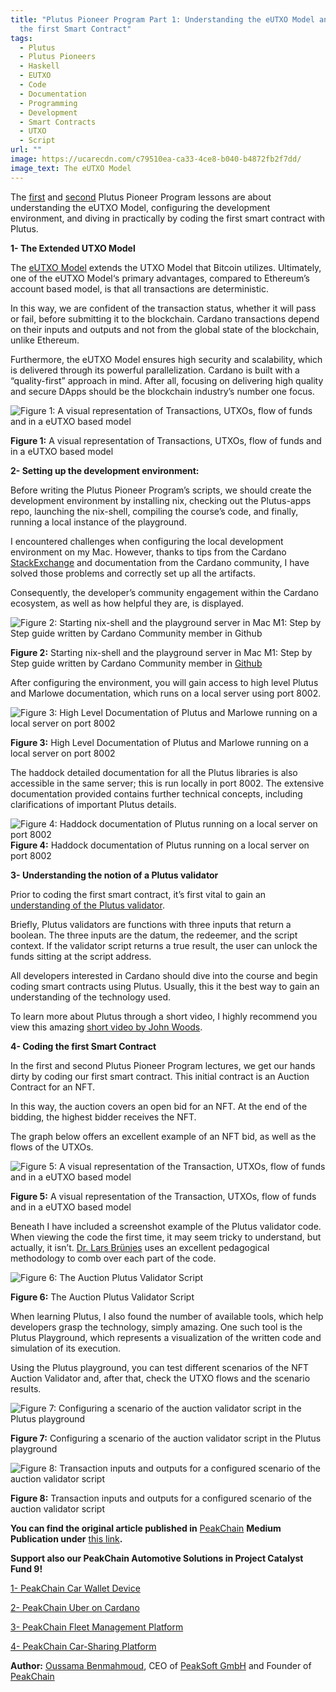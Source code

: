 ```yaml
---
title: "Plutus Pioneer Program Part 1: Understanding the eUTXO Model and Coding
  the first Smart Contract"
tags:
  - Plutus
  - Plutus Pioneers
  - Haskell
  - EUTXO
  - Code
  - Documentation
  - Programming
  - Development
  - Smart Contracts
  - UTXO
  - Script
url: ""
image: https://ucarecdn.com/c79510ea-ca33-4ce8-b040-b4872fb2f7dd/
image_text: The eUTXO Model
---
```


The [first](https://www.youtube.com/watch?v=X80uNXenWF4&list=PLNEK_Ejlx3x2nLM4fAck2JS6KhFQlXq2N) and [second](https://www.youtube.com/watch?v=BEr7lcCPjnA&list=PLNEK_Ejlx3x0mhPmOjPSHZPtTFpfJo3Nd) Plutus Pioneer Program lessons are about understanding the eUTXO Model, configuring the development environment, and diving in practically by coding the first smart contract with Plutus.

**1- The Extended UTXO Model**

The [eUTXO Model](https://iohk.io/en/research/library/papers/the-extended-utxo-model/) extends the UTXO Model that Bitcoin utilizes. Ultimately, one of the eUTXO Model‘s primary advantages, compared to Ethereum’s account based model, is that all transactions are deterministic.

In this way, we are confident of the transaction status, whether it will pass or fail, before submitting it to the blockchain. Cardano transactions depend on their inputs and outputs and not from the global state of the blockchain, unlike Ethereum.

Furthermore, the eUTXO Model ensures high security and scalability, which is delivered through its powerful parallelization. Cardano is built with a “quality-first” approach in mind. After all, focusing on delivering high quality and secure DApps should be the blockchain industry’s number one focus.

![Figure 1: A visual representation of Transactions, UTXOs, flow of funds and in a eUTXO based model](https://ucarecdn.com/2fd3bc09-5522-4612-8abe-d626a746e36f/)

**Figure 1:** A visual representation of Transactions, UTXOs, flow of funds and in a eUTXO based model

**2- Setting up the development environment:**

Before writing the Plutus Pioneer Program’s scripts, we should create the development environment by installing nix, checking out the Plutus-apps repo, launching the nix-shell, compiling the course’s code, and finally, running a local instance of the playground.

I encountered challenges when configuring the local development environment on my Mac. However, thanks to tips from the Cardano [StackExchange](https://cardano.stackexchange.com/) and documentation from the Cardano community, I have solved those problems and correctly set up all the artifacts.

Consequently, the developer’s community engagement within the Cardano ecosystem, as well as how helpful they are, is displayed.

![Figure 2: Starting nix-shell and the playground server in Mac M1: Step by Step guide written by Cardano Community member in Github](https://ucarecdn.com/ab6d8bf3-fba6-4093-a712-edc97ab867c2/)

**Figure 2:** Starting nix-shell and the playground server in Mac M1: Step by Step guide written by Cardano Community member in [Github](https://github.com/renzwo/cardano-Plutus-apps-install-m1/blob/main/README.md)

After configuring the environment, you will gain access to high level Plutus and Marlowe documentation, which runs on a local server using port 8002.

![Figure 3: High Level Documentation of Plutus and Marlowe running on a local server on port 8002](https://ucarecdn.com/72674382-3828-4022-8ebd-e7511ac0a1ac/)

**Figure 3:** High Level Documentation of Plutus and Marlowe running on a local server on port 8002

The haddock detailed documentation for all the Plutus libraries is also accessible in the same server; this is run locally in port 8002. The extensive documentation provided contains further technical concepts, including clarifications of important Plutus details.

![Figure 4: Haddock documentation of Plutus running on a local server on port 8002](https://ucarecdn.com/ccd37ae0-c889-4c03-81b3-adfea0883b07/)**Figure 4:** Haddock documentation of Plutus running on a local server on port 8002

**3- Understanding the notion of a Plutus validator**

Prior to coding the first smart contract, it’s first vital to gain an [understanding of the Plutus validator](https://playground.plutus.iohkdev.io/doc/plutus/tutorials/basic-validators.html).

Briefly, Plutus validators are functions with three inputs that return a boolean. The three inputs are the datum, the redeemer, and the script context. If the validator script returns a true result, the user can unlock the funds sitting at the script address.

All developers interested in Cardano should dive into the course and begin coding smart contracts using Plutus. Usually, this it the best way to gain an understanding of the technology used.

To learn more about Plutus through a short video, I highly recommend you view this amazing [short video by John Woods](https://www.youtube.com/watch?v=zUerLu_GOQs).

**4- Coding the first Smart Contract**

In the first and second Plutus Pioneer Program lectures, we get our hands dirty by coding our first smart contract. This initial contract is an Auction Contract for an NFT.

In this way, the auction covers an open bid for an NFT. At the end of the bidding, the highest bidder receives the NFT.

The graph below offers an excellent example of an NFT bid, as well as the flows of the UTXOs.

![Figure 5: A visual representation of the Transaction, UTXOs, flow of funds and in a eUTXO based model](https://ucarecdn.com/c79510ea-ca33-4ce8-b040-b4872fb2f7dd/)

**Figure 5:** A visual representation of the Transaction, UTXOs, flow of funds and in a eUTXO based model

Beneath I have included a screenshot example of the Plutus validator code. When viewing the code the first time, it may seem tricky to understand, but actually, it isn’t. [Dr. Lars Brünjes](https://iohk.io/en/team/lars-brunjes) uses an excellent pedagogical methodology to comb over each part of the code.

![Figure 6: The Auction Plutus Validator Script](https://ucarecdn.com/12aef8b5-2dac-4145-9e60-8c6b15bb083d/)

**Figure 6:** The Auction Plutus Validator Script

When learning Plutus, I also found the number of available tools, which help developers grasp the technology, simply amazing. One such tool is the Plutus Playground, which represents a visualization of the written code and simulation of its execution.

Using the Plutus playground, you can test different scenarios of the NFT Auction Validator and, after that, check the UTXO flows and the scenario results.

![Figure 7: Configuring a scenario of the auction validator script in the Plutus playground](https://ucarecdn.com/f9fcabe7-f70b-4399-a547-f7753724f062/)

**Figure 7:** Configuring a scenario of the auction validator script in the Plutus playground

![Figure 8: Transaction inputs and outputs for a configured scenario of the auction validator script](https://ucarecdn.com/c1fe5f0b-5f5e-4a26-8561-052114c98f9f/)

**Figure 8:** Transaction inputs and outputs for a configured scenario of the auction validator script

**You can find the original article published in** [PeakChain](https://medium.com/peakchain) **Medium Publication under** [this link](https://medium.com/peakchain/building-on-cardano-my-whole-journey-part-5-the-plutus-pioneer-program-understanding-the-874064b216b7)**.**

**Support also our PeakChain Automotive Solutions in Project Catalyst Fund 9!**

[1- PeakChain Car Wallet Device](https://cardano.ideascale.com/c/idea/414249)

[2- PeakChain Uber on Cardano](https://cardano.ideascale.com/c/idea/414255)

[3- PeakChain Fleet Management Platform](https://cardano.ideascale.com/c/idea/414216)

[4- PeakChain Car-Sharing Platform](https://cardano.ideascale.com/c/idea/414199)

**Author:** [Oussama Benmahmoud](https://twitter.com/@oussbenma), CEO of [PeakSoft GmbH](https://peak-soft.de/) and Founder of [PeakChain](https://peak-chain.com/)
